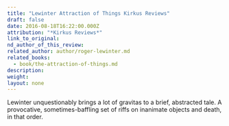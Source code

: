 ```yaml
---
title: "Lewinter Attraction of Things Kirkus Reviews"
draft: false
date: 2016-08-18T16:22:00.000Z
attribution: "*Kirkus Reviews*"
link_to_original:
nd_author_of_this_review:
related_author: author/roger-lewinter.md
related_books:
  - book/the-attraction-of-things.md
description:
weight:
layout: none
---
```

Lewinter unquestionably brings a lot of gravitas to a brief, abstracted tale. A provocative, sometimes-baffling set of riffs on inanimate objects and death, in that order.

